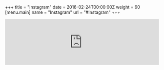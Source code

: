 +++
title = "Instagram"
date = 2016-02-24T00:00:00Z
weight = 90
[menu.main]
name = "Instagram"
url = "#Instagram"
+++
<!-- SnapWidget -->
<script src="http://snapwidget.com/js/snapwidget.js"></script>
<iframe src="http://snapwidget.com/in/?u=aXNoYWltaWthfGlufDIwMHw0fDN8fG5vfDV8bm9uZXxvblN0YXJ0fG5vfHllcw==&ve=300316" title="Instagram Widget" class="snapwidget-widget" allowTransparency="true" frameborder="0" scrolling="no" style="border:none; overflow:hidden; width:100%;"></iframe>
